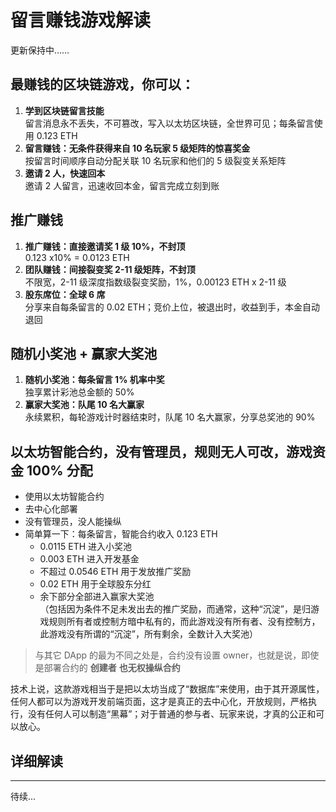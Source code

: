 # 留言赚钱游戏解读

更新保持中……

## 最赚钱的区块链游戏，你可以：

1. **学到区块链留言技能**<br/>留言消息永不丢失，不可篡改，写入以太坊区块链，全世界可见；每条留言使用 0.123 ETH
2. **留言赚钱：无条件获得来自 10 名玩家 5 级矩阵的惊喜奖金**<br/>按留言时间顺序自动分配关联 10 名玩家和他们的 5 级裂变关系矩阵
3. **邀请 2 人，快速回本**<br/>邀请 2 人留言，迅速收回本金，留言完成立刻到账


## 推广赚钱

1. **推广赚钱：直接邀请奖 1 级 10%，不封顶**<br/>0.123 x10% = 0.0123 ETH
2. **团队赚钱：间接裂变奖 2-11 级矩阵，不封顶**<br/>不限宽，2-11 级深度指数级裂变奖励，1%，0.00123 ETH x 2-11 级
3. **股东席位：全球 6 席**<br/>分享来自每条留言的 0.02 ETH；竞价上位，被退出时，收益到手，本金自动退回


## 随机小奖池 + 赢家大奖池

1. **随机小奖池：每条留言 1% 机率中奖**<br/>独享累计彩池总金额的 50%
2. **赢家大奖池：队尾 10 名大赢家**<br/>永续累积，每轮游戏计时器结束时，队尾 10 名大赢家，分享总奖池的 90%


## 以太坊智能合约，没有管理员，规则无人可改，游戏资金 100% 分配

- 使用以太坊智能合约
- 去中心化部署
- 没有管理员，没人能操纵
- 简单算一下：每条留言，智能合约收入 0.123 ETH
  - 0.0115 ETH 进入小奖池
  - 0.003 ETH 进入开发基金
  - 不超过 0.0546 ETH 用于发放推广奖励
  - 0.02 ETH 用于全球股东分红
  - 余下部分全部进入赢家大奖池<br/>（包括因为条件不足未发出去的推广奖励，而通常，这种“沉淀”，是归游戏规则所有者或控制方暗中私有的，而此游戏没有所有者、没有控制方，此游戏没有所谓的“沉淀”，所有剩余，全数计入大奖池）

> 与其它 DApp 的最为不同之处是，合约没有设置 owner，也就是说，即使是部署合约的 **创建者** **也无权操纵合约**

技术上说，这款游戏相当于是把以太坊当成了“数据库”来使用，由于其开源属性，任何人都可以为游戏开发前端页面，这才是真正的去中心化，开放规则，严格执行，没有任何人可以制造“黑幕”；对于普通的参与者、玩家来说，才真的公正和可以放心。


## 详细解读


---

待续...
